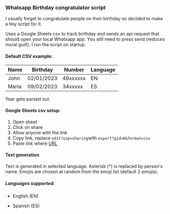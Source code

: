 ### Whatsapp Birthday congratulator script

I usually forget to congratulate people on their birthday so decided to make a tiny script for it. 

Uses a Google Sheets csv to track birthday and sends an api request that should open your local Whatsapp app. You still need to press send (reduces moral guilt). I run the script on startup.

#### Default CSV example:

| Name  | Birthday   | Number   | Language |
| ----- | ---------- | -------- | -------- |
| John  | 02/01/2023 | 49xxxxxx | EN       |
| Maria | 09/02/2023 | 34xxxxx  | ES       |

Year gets parsed out.

#### Google Sheets csv setup:

1. Open sheet
2. Click on share
3. Allow anyone with the link
4. Copy link, replace `edit?usp=sharing`with `export?gid=0&format=csv`
5. Paste link where [URL](https://github.com/Dauriel/WhatsAppBirthdayBot/blob/8070b1220cdeef34f6a3924b63a8ed9d80473046/birthday_congratulator.py#L10)

#### Text generation

Text is generated in selected language. Asterisk (*) is replaced by person's name. Emojis are chosen at random from the emoji list (default 2 emojis).

##### Languages supported:

- English (EN)

- Spanish (ES)

